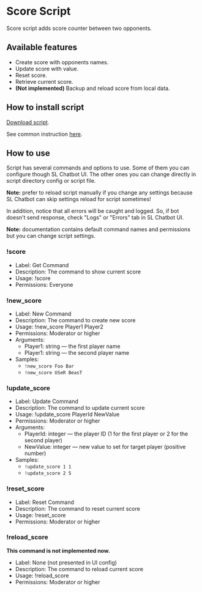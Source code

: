 # Score Script

Score script adds score counter between two opponents.

## Available features

- Create score with opponents names.
- Update score with value.
- Reset score.
- Retrieve current score.
- **(Not implemented)** Backup and reload score from local data.

## How to install script

[Download script](https://github.com/Vasar007/Streamlabs-Chatbot-Scripts/raw/main/Releases/Score.zip).

See common instruction [here](../../README.md#how-to-install-any-script).

## How to use

Script has several commands and options to use.
Some of them you can configure though SL Chatbot UI.
The other ones you can change directly in script directory config or script file.

**Note:** prefer to reload script manually if you change any settings because SL Chatbot can skip settings reload for script sometimes!

In addition, notice that all errors will be caught and logged.
So, if bot doesn't send response, check "Logs" or "Errors" tab in SL Chatbot UI.

**Note:** documentation contains default command names and permissions but you can change script settings.

### !score

- Label: Get Command
- Description: The command to show current score
- Usage: !score
- Permissions: Everyone

### !new_score

- Label: New Command
- Description: The command to create new score
- Usage: !new_score Player1 Player2
- Permissions: Moderator or higher
- Arguments:
  - Player1: string — the first player name
  - Player1: string — the second player name
- Samples:
  - `!new_score Foo Bar`
  - `!new_score USeR BeasT`

### !update_score

- Label: Update Command
- Description: The command to update current score
- Usage: !update_score PlayerId NewValue
- Permissions: Moderator or higher
- Arguments:
  - PlayerId: integer — the player ID (1 for the first player or 2 for the second player)
  - NewValue: integer — new value to set for target player (positive number)
- Samples:
  - `!update_score 1 1`
  - `!update_score 2 5`

### !reset_score

- Label: Reset Command
- Description: The command to reset current score
- Usage: !reset_score
- Permissions: Moderator or higher

### !reload_score

**This command is not implemented now.**

- Label: None (not presented in UI config)
- Description: The command to reload current score
- Usage: !reload_score
- Permissions: Moderator or higher
